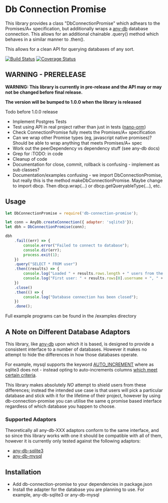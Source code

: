 # Db Connection Promise

This library provides a class "DbConnectionPromise" which adhears to the Promises/A+ specification, but additionally wraps a [any-db](https://www.npmjs.com/package/any-db) database connection. This allows for an additional chainable .query() method which behaves in a similar manner to .then().

This allows for a clean API for querying databases of any sort.

[![Build Status](https://travis-ci.org/jnterry/db-connection-promise.svg?branch=master)](https://travis-ci.org/jnterry/db-connection-promise) [![Coverage Status](https://coveralls.io/repos/github/jnterry/db-connection-promise/badge.svg?branch=master)](https://coveralls.io/github/jnterry/db-connection-promise?branch=master)

## WARNING - PRERELEASE

**WARNING: This library is currently in pre-release and the API may or may not be changed before final release.**

**The version will be bumped to 1.0.0 when the library is released**

Todo before 1.0.0 release
- Implement Postgres Tests
- Test using API in real project rather than just in tests ([nano-orm](https://github.com/jnterry/nano-orm))
- Check ConnectionPromise fully meets the Promises/A+ specification
- Can we wrap other Promise types (eg, javascript native promises)? Should be able to wrap anything that meets Promises/A+ spec
- Work out the peerDependency vs dependency stuff (see any-db docs)
- Grep for :TODO: in code
- Cleanup of code
- Documentation for close, commit, rollback is confusing - implement as sub classes?
- Documentation/examples confusing - we import DbConnectionPromise, but really this is the method makeDbConnectionPromise. Maybe change to import dbcp. Then dbcp.wrap(...) or dbcp.getQueryableType(...), etc.

## Usage

```javascript
let DbConnectionPromise = require('db-connection-promise');

let conn = AnyDb.createConnection({ adapter: 'sqlite3'});
let dbh = DbConnectionPromise(conn);

dbh
	.fail((err) => {
		console.error("Failed to connect to database");
		console.dir(err);
		process.exit(1);
	})
	.query("SELECT * FROM user")
	.then((results) => {
		console.log("Loaded " + results.rows.length + " users from the database");
		console.log("First user: " + results.rows[0].username + ", " + results.rows[0].password);
	})
	.close()
	.then(() => {
		console.log("Database connection has been closed");
	})
	.done();
```

Full example programs can be found in the /examples directory

## A Note on Different Database Adaptors

This library, like [any-db](https://www.npmjs.com/package/any-db) upon which it is based, is designed to provide a consistent interface to a number of databases. However it makes no attempt to hide the differences in how those databases operate.

For example, mysql supports the keyword [AUTO_INCREMENT](https://dev.mysql.com/doc/refman/5.7/en/example-auto-increment.html) where as sqlite3 does not - instead opting to auto-increments columns [which meet certain criteria](https://stackoverflow.com/a/7906029).

This library makes absolutely *NO* attempt to shield users from these differences; instead the intended use case is that users will pick a particular database and stick with it for the lifetime of their project, however by using db-connection-promise you can utilise the same q promise based interface regardless of which database you happen to choose.

### Supported Adaptors

Theoretically all any-db-XXX adaptors conform to the same interface, and so since this library works with one it should be compatible with all of them, however it is currently only tested against the following adaptors:

- [any-db-sqlite3](https://www.npmjs.com/package/any-db-sqlite3)
- [any-db-mysql](https://www.npmjs.com/package/any-db-mysql)

## Installation

- Add db-connection-promise to your dependencies in package.json
- Install the adapter for the database you are planning to use. For example, any-db-sqlite3 or any-db-mysql

